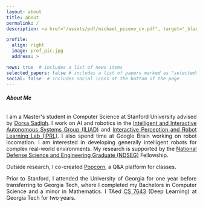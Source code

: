 ```yaml
---
layout: about
title: about
permalink: /
description: <a href="/assets/pdf/michael_piseno_cv.pdf", target="_blank">CV</a> · <a href="https://twitter.com/michaelpiseno_", target="_blank">twitter</a> · <a href="https://github.com/mpiseno", target="_blank">github</a> · <a href="https://www.linkedin.com/in/mpiseno/", target="_blank">linkedin</a>

profile:
  align: right
  image: prof_pic.jpg
  address: >

news: true  # includes a list of news items
selected_papers: false # includes a list of papers marked as "selected={true}"
social: false  # includes social icons at the bottom of the page
---
```



###### <b>About Me</b>

<p align="justify">
I am a Master's student in Computer Science at Stanford University advised by <a href="https://dorsa.fyi/" target="_blank">Dorsa Sadigh</a>. I work on AI and robotics in the <a href="https://iliad.stanford.edu/" target="_blank">Intelligent and Interactive Autonomous Systems Group (ILIAD)</a> and <a href="http://iprl.stanford.edu/">Interactive Perception and Robot Learning Lab (IPRL)</a>. I also spend time at Google Brain working on robot locomation. I am interested in developing generally intelligent robots for complex real-world environments. My research is supported by the <a href="https://en.wikipedia.org/wiki/DoD_NDSEG_Fellowship" target="_blank">National Defense Science and Engineering Graduate (NDSEG)</a> Fellowship.
</p>

<!-- <p align="justify">
I am a Master's student in Computer Science at Stanford University advised by <a href="https://dorsa.fyi/" target="_blank">Dorsa Sadigh</a>. I work on AI and robotics in the <a href="https://iliad.stanford.edu/" target="_blank">Intelligent and Interactive Autonomous Systems Group (ILIAD)</a>. I am broadly interested in the technology surrounding applied ML and robotics.
</p> -->

<p align="justify">
Outside research, I co-created <a href="https://www.popcornapp.io/" target="_blank">Popcorn</a>, a Q&A platform for classes.
</p>

<p align="justify">
Prior to Stanford, I attended the University of Georgia for one year before transferring to Georgia Tech, where I completed my Bachelors in Computer Science and a minor in Mathematics. I TAed <a href="https://www.cc.gatech.edu/classes/AY2021/cs7643_fall/" target="_blank">CS 7643</a> (Deep Learning) at Georgia Tech for two years.
</p>

